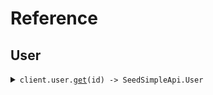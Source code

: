# Reference
## User
<details><summary><code>client.user.<a href="/src/api/resources/user/client/Client.ts">get</a>(id) -> SeedSimpleApi.User</code></summary>
<dl>
<dd>

#### 🔌 Usage

<dl>
<dd>

<dl>
<dd>

```typescript
await client.user.get("id");

```
</dd>
</dl>
</dd>
</dl>

#### ⚙️ Parameters

<dl>
<dd>

<dl>
<dd>

**id:** `string` 
    
</dd>
</dl>

<dl>
<dd>

**requestOptions:** `User.RequestOptions` 
    
</dd>
</dl>
</dd>
</dl>


</dd>
</dl>
</details>
